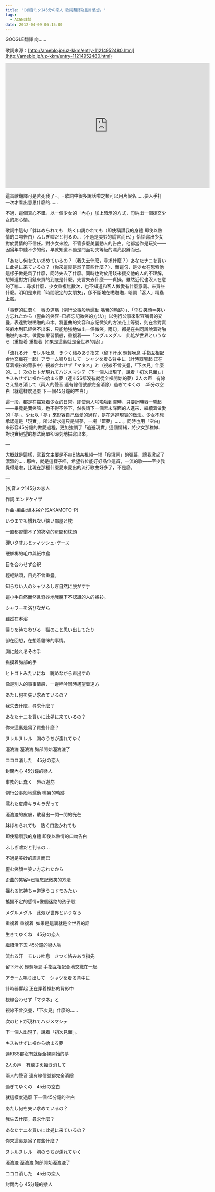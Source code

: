 ```yaml
---
title: '[初音ミク]45分の恋人 歌詞翻譯及些許感想。'
tags:
  - ACGN雜談
date: 2012-04-09 06:15:00
---
```


GOOGLE翻譯 向……

歌詞來源：[http://ameblo.jp/uz-kkm/entry-11214952480.html](http://ameblo.jp/uz-kkm/entry-11214952480.html)
<div class="video-container"><iframe class='youtube-player' type='text/html' width='640' height='390' src='https://www.youtube.com/embed/niuZDMZb-NY?version=3&#038;rel=1&#038;fs=1&#038;autohide=2&#038;showsearch=0&#038;showinfo=1&#038;iv_load_policy=1&#038;wmode=transparent' allowfullscreen='true' style='border:0;'></iframe></div>

這首歌翻譯可是苦死我了=。=歌詞中很多說話啦之類可以用片假名……要人手打一次才看出意思什麼的……

不過，這個真心不錯。以一個少女的「內心」加上暗示的方式，勾納出一個援交少女的那心情。
<a name="more"></a>

歌詞中這句「躰ほめられても　熱く口説かれても（即使稱讚我的身體 即使以熱情的口吻告白）ふしぎ嘘だと判るの…（不過是美妙的謊言而已）」恰恰寫出少女對於愛情的不信任。對少女來說，不管多麼美麗動人的告白，他都當作是玩笑——因爲年中聽不少的他，早就知道不過是門面功夫等級的漂亮說辭而已。

「あたし何を失い求めているの？（我失去什麼，尋求什麼？）あなたナニを買いに此処に来ているの？（你來這裏是爲了買些什麼？）、而這句，是少女在思索他這樣子做是爲了什麼，同時失去了什麼。同時也對於用錢來援交他的人的不理解，想知道對方用錢來買的到底是什麼。先言失去什麼——貞操，雖然近代也沒人在意的了嘛……尋求什麼，少女重複無數次，也不知道和客人做愛有什麼意義。來買些什麼。明明是來買「時間限定的女朋友」，卻不斷地在啪啪啪，暗諷「客人」精蟲上腦。

「事務的に蠢く　唇の道筋（例行公事般地蠕動 嘴脣的軌跡）」、「歪む笑顔＝笑い方忘れたから（歪曲的笑容=已經忘記微笑的方法）」以例行公事來形容嘴脣的交疊，表達對啪啪啪的麻木。將歪曲的笑容和忘記微笑的方法花上等號，則在言對賣笑麻木到已經笑不出來，只能勉強地做出一個微笑。兩句，都是在共同訴說着對啪啪啪的麻木，做愛如果習慣般，重複着——「メグルメグル　此処が世界というなら（重複着 重複着  如果是這裏就是全世界的話）」

「流れる汗　モレル吐息　きつく絡みあう指先（留下汗水 輕輕嘆息 手指互相配合地交織在一起）アラーム鳴り出して　シャツを着る背中に（計時器響起 正在穿着襯衫的背影中）視線合わせず「マタネ」と（視線不曾交疊，「下次見」什麼的…… ）次のヒトが現れてハジメマシテ（下一個人出現了，說着「初次見面」。）キスもせずに裸から始まる夢（連KISS都沒有就從全裸開始的夢）2人の声　有線さえ掻き消して（兩人的聲音 連有線信號都完全消除）過ぎてゆくの　45分の空白（就這樣度過麼 下一個45分鐘的空白）」

這一段，都是在描寫着少女的日常。即使兩人啪啪啪到濃時，只要計時器一響起——畢竟是賣笑嘛，也不得不停下，然後請下一個素未謀面的人進來，繼續着做愛的「夢」。少女以「夢」來形容自己做愛的過程，是在逃避現實的做法。少女不想承認這是「現實」，所以祈求這只是場夢，一場「噩夢」……。同時也用「空白」來形容45分鐘的做愛過程，更加強調了「逃避現實」這個情緒，將少女那稚嫩、對現實絕望的想法簡單卻深刻地描寫出來。

&#8212;

大概就是這樣，寫着文主要是不爽B站某視頻一堆「殺填詞」的彈幕，讓我激起了濃烈的……那啥，就是這樣子喵，希望各位能好好品位這首，一流的歌——至少我覺得是啦，比現在那種什麼愛來愛出的流行歌曲好多了，不是麼。

&#8212;

[初音ミク]45分の恋人

作詞:エンドケイプ

作曲･編曲:坂本裕介(SAKAMOTO-P)

いつまでも慣れない狭い部屋と枕

一直都習慣不了的狹窄的房間和枕頭

硬いタオルとティッシュ･ケース

硬梆梆的毛巾與紙巾盒

目を合わせず会釈

輕輕點頭，目光不曾重疊。

知らない人のシャツふしぎ自然に脱がす手

這小手自然而然且奇妙地我脫下不認識的人的襯衫。

シャワーを浴びながら

雖然在淋浴

帰りを待ちわびる　猫のこと思い出してたり

卻在回想，在想着貓咪的事情。

胸に触れるその手

撫摸着胸部的手

ヒトゴトみたいにね　眺めながら声出すの

像是別人的事事情般，一邊呻吟同時遙望着遠方

あたし何を失い求めているの？

我失去什麼，尋求什麼？

あなたナニを買いに此処に来ているの？

你來這裏是爲了買些什麼？

ヌレルヌレル　胸のうちが濡れてゆく

溼漉漉 溼漉漉 胸部開始溼漉漉了

ココロ消した　45分の恋人

封閉內心 45分鐘的戀人

事務的に蠢く　唇の道筋

例行公事般地蠕動 嘴脣的軌跡

濡れた皮膚キラキラ光って

溼漉漉的皮膚，散發出一閃一閃的光芒

躰ほめられても　熱く口説かれても

即使稱讚我的身體 即使以熱情的口吻告白

ふしぎ嘘だと判るの…

不過是美妙的謊言而已

歪む笑顔＝笑い方忘れたから

歪曲的笑容=已經忘記微笑的方法

揺れる気持ち＝道迷うコドモみたい

搖擺不定的感情=像個迷路的孩子般

メグルメグル　此処が世界というなら

重複着 重複着  如果是這裏就是全世界的話

生きてゆくね　45分の恋人

繼續活下去 45分鐘的戀人喲

流れる汗　モレル吐息　きつく絡みあう指先

留下汗水 輕輕嘆息 手指互相配合地交織在一起

アラーム鳴り出して　シャツを着る背中に

計時器響起 正在穿着襯衫的背影中

視線合わせず「マタネ」と

視線不曾交疊，「下次見」什麼的……

次のヒトが現れてハジメマシテ

下一個人出現了，說着「初次見面」。

キスもせずに裸から始まる夢

連KISS都沒有就從全裸開始的夢

2人の声　有線さえ掻き消して

兩人的聲音 連有線信號都完全消除

過ぎてゆくの　45分の空白

就這樣度過麼 下一個45分鐘的空白

あたし何を失い求めているの？

我失去什麼，尋求什麼？

あなたナニを買いに此処に来ているの？

你來這裏是爲了買些什麼？

ヌレルヌレル　胸のうちが濡れてゆく

溼漉漉 溼漉漉 胸部開始溼漉漉了

ココロ消した　45分の恋人

封閉內心 45分鐘的戀人